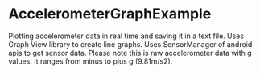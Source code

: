# AccelerometerGraphExample
Plotting accelerometer data in real time and saving it in a text file.
Uses Graph View library to create line graphs.
Uses SensorManager of android apis to get sensor data.
Please note this is raw accelerometer data with g values. It ranges from minus to plus g (9.81m/s2).
